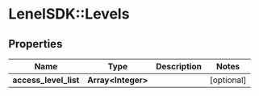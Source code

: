 # LenelSDK::Levels

## Properties
Name | Type | Description | Notes
------------ | ------------- | ------------- | -------------
**access_level_list** | **Array&lt;Integer&gt;** |  | [optional] 


